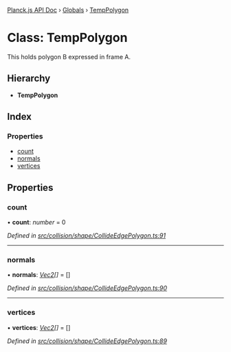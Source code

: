 [Planck.js API Doc](../README.md) › [Globals](../globals.md) › [TempPolygon](temppolygon.md)

# Class: TempPolygon

This holds polygon B expressed in frame A.

## Hierarchy

* **TempPolygon**

## Index

### Properties

* [count](temppolygon.md#count)
* [normals](temppolygon.md#normals)
* [vertices](temppolygon.md#vertices)

## Properties

###  count

• **count**: *number* = 0

*Defined in [src/collision/shape/CollideEdgePolygon.ts:91](https://github.com/shakiba/planck.js/blob/1523746/src/collision/shape/CollideEdgePolygon.ts#L91)*

___

###  normals

• **normals**: *[Vec2](vec2.md)[]* = []

*Defined in [src/collision/shape/CollideEdgePolygon.ts:90](https://github.com/shakiba/planck.js/blob/1523746/src/collision/shape/CollideEdgePolygon.ts#L90)*

___

###  vertices

• **vertices**: *[Vec2](vec2.md)[]* = []

*Defined in [src/collision/shape/CollideEdgePolygon.ts:89](https://github.com/shakiba/planck.js/blob/1523746/src/collision/shape/CollideEdgePolygon.ts#L89)*
